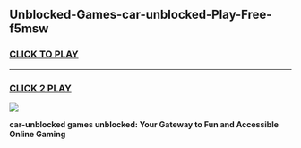
## Unblocked-Games-car-unblocked-Play-Free-f5msw
<h3>
<a href="https://premium76.site?title=car-unblocked&ref=12A">CLICK TO PLAY</a></h3>
<hr>

<h3>
<a href="https://premium76.site?title=car-unblocked&ref=12A">CLICK 2 PLAY</a>
  
</h3>

<a href="https://premium76.site?title=car-unblocked&ref=12A"><img src="https://clearcache.store/games.png"></a>


**car-unblocked games unblocked: Your Gateway to Fun and Accessible Online Gaming**
